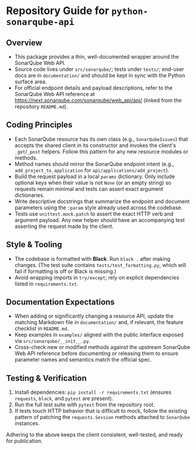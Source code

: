 # Repository Guide for `python-sonarqube-api`

## Overview
- This package provides a thin, well-documented wrapper around the SonarQube Web API.
- Source code lives under `src/sonarqube/`; tests under `tests/`; end-user docs are in `documentation/` and should be kept in sync with the Python surface area.
- For official endpoint details and payload descriptions, refer to the SonarQube Web API reference at <https://next.sonarqube.com/sonarqube/web_api/api/> (linked from the repository `README.md`).

## Coding Principles
- Each SonarQube resource has its own class (e.g., `SonarQubeIssues`) that accepts the shared client in its constructor and invokes the client's `_get`/`_post` helpers. Follow this pattern for any new resource modules or methods.
- Method names should mirror the SonarQube endpoint intent (e.g., `add_project_to_application` for `api/applications/add_project`).
- Build the request payload in a local `params` dictionary. Only include optional keys when their value is not `None` (or an empty string) so requests remain minimal and tests can assert exact argument dictionaries.
- Write descriptive docstrings that summarize the endpoint and document parameters using the `:param` style already used across the codebase.
- Tests use `unittest.mock.patch` to assert the exact HTTP verb and argument payload. Any new helper should have an accompanying test asserting the request made by the client.

## Style & Tooling
- The codebase is formatted with **Black**. Run `black .` after making changes. (The test suite contains `tests/test_formatting.py`, which will fail if formatting is off or Black is missing.)
- Avoid wrapping imports in `try/except`; rely on explicit dependencies listed in `requirements.txt`.

## Documentation Expectations
- When adding or significantly changing a resource API, update the matching Markdown file in `documentation/` and, if relevant, the feature checklist in `README.md`.
- Keep examples in `examples/` aligned with the public interface exposed via `src/sonarqube/__init__.py`.
- Cross-check new or modified methods against the upstream SonarQube Web API reference before documenting or releasing them to ensure parameter names and semantics match the official spec.

## Testing & Verification
1. Install dependencies: `pip install -r requirements.txt` (ensures `requests`, `black`, and `pytest` are present).
2. Run the full test suite with `pytest` from the repository root.
3. If tests touch HTTP behavior that is difficult to mock, follow the existing pattern of patching the `requests.Session` methods attached to `SonarQube` instances.

Adhering to the above keeps the client consistent, well-tested, and ready for publication.
